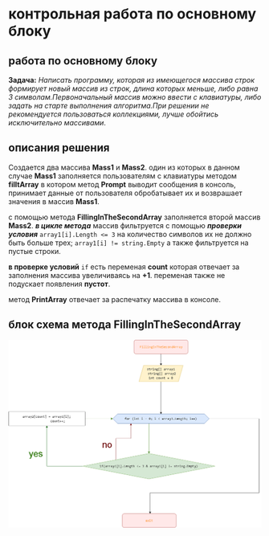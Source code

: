 # контрольная работа по основному блоку

## работа по основному блоку 
**Задача:** _Написать программу, которая из имеющегося массива строк формирует  новый массив из строк, длина которых меньше, либо равна 3 символам.Первоначальный массив можно ввести с клавиатуры, либо задать на старте выполнения алгоритма.При решении не рекомендуется пользоваться коллекциями, лучше обойтись исключительно массивами_.

## описания решения
Создается два массива **Mass1** и **Mass2**. один из которых в данном случае **Mass1** заполняется пользователям с клавиатуры методом **filltArray** в котором метод **Prompt** выводит сообщения в консоль, принимает данные от пользователя обробатывает их и возврашает значения в массив **Mass1**.

с помощью метода **FillingInTheSecondArray** заполняется второй массив **Mass2**. _**в цикле метода**_ массив фильтруется с помощью _**проверки условия**_ `array1[i].Length <= 3` на количество символов их не должно быть больше трех; `array1[i] != string.Empty` а также фильтруется на пустые строки.

**в проверке условий** `if` есть переменая **count** которая отвечает за заполнения массива увеличиваясь на **+1**. переменая также не подускает появления **пустот**.

метод **PrintArray** отвечает за распечатку массива в консоле.

## блок схема метода FillingInTheSecondArray
![Изображение](блок-схема.drawio.png)